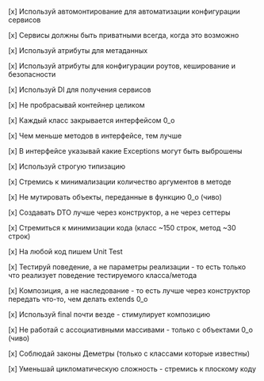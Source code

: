 [x] Используй автомонтирование для автоматизации конфигурации сервисов

[x] Сервисы должны быть приватными всегда, когда это возможно

[x] Используй атрибуты для метаданных

[x] Используй атрибуты для конфигурации роутов, кеширование и безопасности

[x] Используй DI для получения сервисов

[x] Не пробрасывай контейнер целиком

[x] Каждый класс закрывается интерфейсом 0_о

[x] Чем меньше методов в интерфейсе, тем лучше

[x] В интерфейсе указывай какие Exceptions могут быть выброшены

[x] Используй строгую типизацию

[x] Стремись к минимализации количество аргументов в методе

[x] Не мутировать объекты, переданные в функцию 0_о (чиво)

[x] Создавать DTO лучше через конструктор, а не через сеттеры

[x] Стремиться к минимизации кода (класс ~150 строк, метод ~30 строк)

[x] На любой код пишем Unit Test

[x] Тестируй поведение, а не параметры реализации - то есть только что реализует поведение тестируемого класса/метода

[x] Композиция, а не наследование - то есть лучше через конструктор передать что-то, чем делать extends 0_o

[x] Используй final почти везде - стимулирует композицию

[x] Не работай с ассоциативными массивами - только с объектами 0_о (чиво)

[x] Соблюдай законы Деметры (только с классами которые известны)

[x] Уменьшай цикломатическую сложность - стремись к плоскому коду